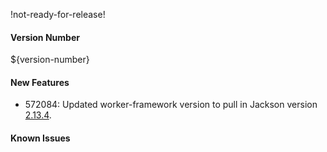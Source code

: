 !not-ready-for-release!

#### Version Number
${version-number}

#### New Features
- 572084: Updated worker-framework version to pull in Jackson version [2.13.4](https://github.com/FasterXML/jackson/wiki/Jackson-Release-2.13.4).

#### Known Issues
